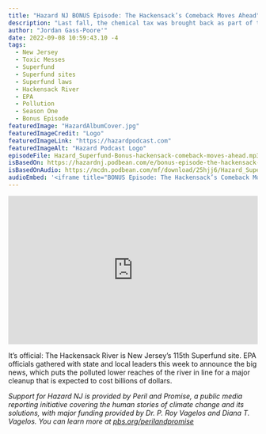 ```yaml
---
title: "Hazard NJ BONUS Episode: The Hackensack’s Comeback Moves Ahead"
description: "Last fall, the chemical tax was brought back as part of the massive federal infrastructure bill."
author: "Jordan Gass-Poore'"
date: 2022-09-08 10:59:43.10 -4
tags:
  - New Jersey
  - Toxic Messes
  - Superfund
  - Superfund sites
  - Superfund laws
  - Hackensack River
  - EPA
  - Pollution
  - Season One
  - Bonus Episode
featuredImage: "HazardAlbumCover.jpg"
featuredImageCredit: "Logo"
featuredImageLink: "https://hazardpodcast.com"
featuredImageAlt: "Hazard Podcast Logo"
episodeFile: Hazard_Superfund-Bonus-hackensack-comeback-moves-ahead.mp3
isBasedOn: https://hazardnj.podbean.com/e/bonus-episode-the-hackensack-s-comeback-moves-ahead/
isBasedOnAudio: https://mcdn.podbean.com/mf/download/25hjj6/Hazard_Superfund-Bonus_V3.mp3
audioEmbed: '<iframe title="BONUS Episode: The Hackensack’s Comeback Moves Ahead" allowtransparency="true" style="border: none; min-width: min(100%, 430px);" scrolling="no" data-name="pb-iframe-player" src="https://www.podbean.com/player-v2/?from=embed&pbad=0&i=36vbq-12bb1b0-pb&square=1&share=1&download=1&fonts=Arial&skin=f6f6f6&font-color=&rtl=0&logo_link=&btn-skin=7&size=300" allowfullscreen="" width="100%" height="300"></iframe>'
---
```


<iframe title="BONUS Episode: The Hackensack’s Comeback Moves Ahead" allowtransparency="true" style="border: none; min-width: min(100%, 430px);" scrolling="no" data-name="pb-iframe-player" src="https://www.podbean.com/player-v2/?from=embed&pbad=0&i=36vbq-12bb1b0-pb&square=1&share=1&download=1&fonts=Arial&skin=f6f6f6&font-color=&rtl=0&logo_link=&btn-skin=7&size=300" allowfullscreen="" width="100%" height="300"></iframe>

It’s official: The Hackensack River is New Jersey’s 115th Superfund site. EPA officials gathered with state and local leaders this week to announce the big news, which puts the polluted lower reaches of the river in line for a major cleanup that is expected to cost billions of dollars.

<em>Support for Hazard NJ is provided by Peril and Promise, a public media reporting initiative covering the human stories of climate change and its solutions, with major funding provided by Dr. P. Roy Vagelos and Diana T. Vagelos. You can learn more at [pbs.org/perilandpromise](https://pbs.org/perilandpromise)</em>


